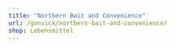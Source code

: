 ```yaml
---
title: "Northern Bait and Convenience"
url: /gonvick/northern-bait-and-convenience/
shop: Lebensmittel
---
```

